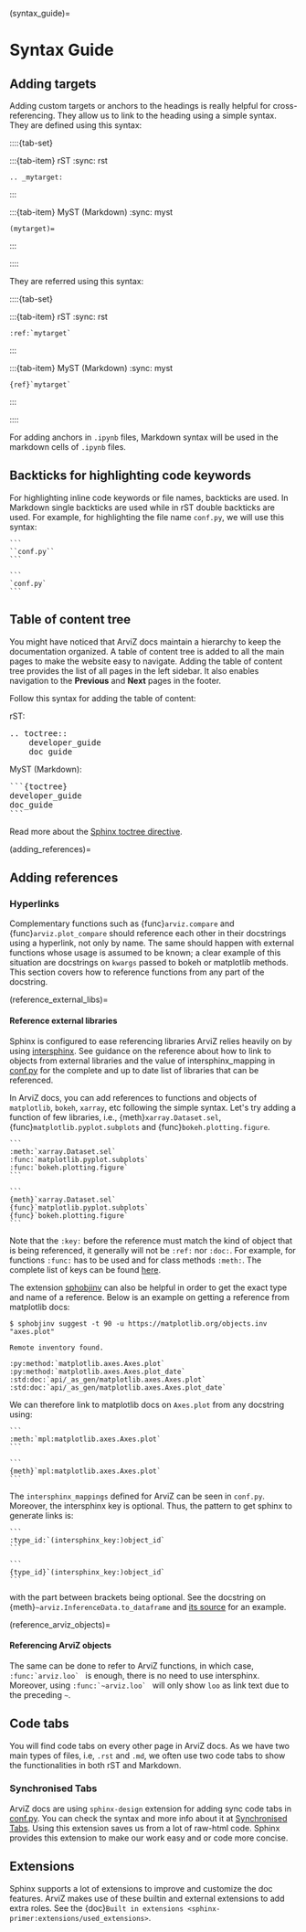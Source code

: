 (syntax_guide)=
# Syntax Guide

## Adding targets
Adding custom targets or anchors to the headings is really helpful for cross-referencing. They allow us to link to the heading using a simple syntax.
They are defined using this syntax:

::::{tab-set}

:::{tab-item} rST
:sync: rst

```
.. _mytarget:
```
:::

:::{tab-item} MyST (Markdown)
:sync: myst

```
(mytarget)=
```
:::

::::

They are referred using this syntax:

::::{tab-set}

:::{tab-item} rST
:sync: rst

```
:ref:`mytarget`
```
:::

:::{tab-item} MyST (Markdown)
:sync: myst

```
{ref}`mytarget`
```
:::

::::

For adding anchors in `.ipynb` files, Markdown syntax will be used in the markdown cells of `.ipynb` files.

## Backticks for highlighting code keywords

For highlighting inline code keywords or file names, backticks are used. In Markdown single backticks are used while in rST double backticks are used. For example, for highlighting the file name `conf.py`, we will use this syntax:

````{tabbed} rST
```
``conf.py``
```
````
````{tabbed} MyST (Markdown)
```
`conf.py`
```
````

## Table of content tree

You might have noticed that ArviZ docs maintain a hierarchy to keep the documentation organized. A table of content tree is added to all the main pages to make the website easy to navigate. Adding the table of content tree provides the list of all pages in the left sidebar. It also enables navigation to the **Previous** and **Next** pages in the footer.

Follow this syntax for adding the table of content:

rST:
<pre>
.. toctree::
    developer_guide
    doc_guide
</pre>

MyST (Markdown):
<pre>
```{toctree}
developer_guide
doc_guide
```
</pre>

Read more about the [Sphinx toctree directive](https://www.sphinx-doc.org/en/master/usage/restructuredtext/directives.html#table-of-contents).

(adding_references)=
## Adding references

### Hyperlinks
Complementary functions such as {func}`arviz.compare` and {func}`arviz.plot_compare` should reference
each other in their docstrings using a hyperlink, not only by name. The same
should happen with external functions whose usage is assumed to be known; a
clear example of this situation are docstrings on `kwargs` passed to bokeh or
matplotlib methods. This section covers how to reference functions from any
part of the docstring.

(reference_external_libs)=
#### Reference external libraries

Sphinx is configured to ease referencing libraries ArviZ relies heavily on by
using [intersphinx](https://docs.readthedocs.io/en/stable/guides/intersphinx.html).
See guidance on the reference about how to link to objects from external
libraries and the value of intersphinx_mapping in [conf.py](https://github.com/arviz-devs/arviz/blob/main/doc/source/conf.py) for the complete and up to date list of libraries that can be referenced.

In ArviZ docs, you can add references to functions and objects of `matplotlib`, `bokeh`, `xarray`, etc following the simple syntax. Let's try adding a function of few libraries, i.e., {meth}`xarray.Dataset.sel`, {func}`matplotlib.pyplot.subplots` and
{func}`bokeh.plotting.figure`.

````{tabbed} rST
```
:meth:`xarray.Dataset.sel`
:func:`matplotlib.pyplot.subplots`
:func:`bokeh.plotting.figure`
```
````
````{tabbed} MyST (Markdown)
```
{meth}`xarray.Dataset.sel`
{func}`matplotlib.pyplot.subplots`
{func}`bokeh.plotting.figure`
```
````

Note that the `:key:` before
the reference must match the kind of object that is being referenced, it
generally will not be `:ref:` nor `:doc:`. For
example, for functions `:func:` has to be used and for class methods
`:meth:`. The complete list of keys can be found [here](https://github.com/sphinx-doc/sphinx/blob/685e3fdb49c42b464e09ec955e1033e2a8729fff/sphinx/domains/python.py#L845-L881).

The extension [sphobjinv](https://sphobjinv.readthedocs.io/en/latest/) can
also be helpful in order to get the exact type and name of a reference. Below
is an example on getting a reference from matplotlib docs:

```
$ sphobjinv suggest -t 90 -u https://matplotlib.org/objects.inv "axes.plot"

Remote inventory found.

:py:method:`matplotlib.axes.Axes.plot`
:py:method:`matplotlib.axes.Axes.plot_date`
:std:doc:`api/_as_gen/matplotlib.axes.Axes.plot`
:std:doc:`api/_as_gen/matplotlib.axes.Axes.plot_date`
```

We can therefore link to matplotlib docs on `Axes.plot` from any docstring
using:

````{tabbed} rST
```
:meth:`mpl:matplotlib.axes.Axes.plot`
```
````
````{tabbed} MyST (Markdown)
```
{meth}`mpl:matplotlib.axes.Axes.plot`
```
````

The `intersphinx_mappings`
defined for ArviZ can be seen in `conf.py`.
Moreover, the intersphinx key is optional. Thus, the pattern to get sphinx to generate links is:

````{tabbed} rST
```
:type_id:`(intersphinx_key:)object_id`
```
````
````{tabbed} MyST (Markdown)
```
{type_id}`(intersphinx_key:)object_id`
```
````

with the part between brackets being optional. See the docstring on
{meth}`~arviz.InferenceData.to_dataframe` and
[its source](https://arviz-devs.github.io/arviz/_modules/arviz/data/inference_data.html#InferenceData.to_dataframe) for an example.

(reference_arviz_objects)=
#### Referencing ArviZ objects

The same can be done to refer to ArviZ functions, in which case,
``:func:`arviz.loo` `` is enough, there is no need to use intersphinx.
Moreover, using ``:func:`~arviz.loo` `` will only show ``loo`` as link text
due to the preceding ``~``.

## Code tabs

You will find code tabs on every other page in ArviZ docs. As we have two main types of files, i.e, `.rst` and `.md`, we often use two code tabs to show the functionalities in both rST and Markdown.

### Synchronised Tabs
ArviZ docs are using `sphinx-design` extension for adding sync code tabs in [conf.py](https://github.com/arviz-devs/arviz/blob/main/doc/source/conf.py#L61). You can check the syntax and more info about it
at [Synchronised Tabs](https://sphinx-design.readthedocs.io/en/sbt-theme/tabs.html#synchronised-tabs). Using this extension saves us from a lot of raw-html code. Sphinx provides this extension to make our work easy and or code more concise.


## Extensions
Sphinx supports a lot of extensions to improve and customize the doc features. ArviZ makes use of these builtin and external extensions to add extra roles. See the {doc}`Built in extensions <sphinx-primer:extensions/used_extensions>`.